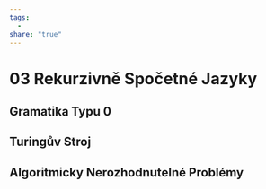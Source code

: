 ```yaml
---
tags:
  - 
share: "true"
---
```


# 03 Rekurzivně Spočetné Jazyky

## Gramatika Typu 0

## Turingův Stroj

## Algoritmicky Nerozhodnutelné Problémy